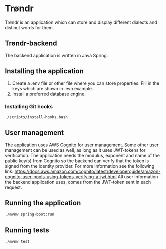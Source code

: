 
# Trøndr
Trøndr is an application which can store and display different dialects and distinct words for them.

## Trøndr-backend
The backend application is written in Java Spring.

## Installing the application
1. Create a .env file or other file where you can store properties. Fill in the keys which are shown in .evn.example.
2. Install a preferred database engine. 

### Installing Git hooks
```bash
./scripts/install-hooks.bash
```

## User management
The application uses AWS Cognito for user management. Some other user management can be used as well, as long as it uses JWT-tokens for verification. 
The application needs the modulus, exponent and name of the public key(s) from Cognito so the backend can verify that the token is signed from the identity provider. For more information see the following link: https://docs.aws.amazon.com/cognito/latest/developerguide/amazon-cognito-user-pools-using-tokens-verifying-a-jwt.html
All user information the backend application uses, comes from the JWT-token sent in each request.

## Running the application
```bash
./mvnw spring-boot:run
```

## Running tests
```bash
./mvnw test
```

